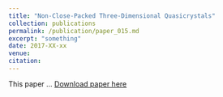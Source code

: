 ```yaml
---
title: "Non-Close-Packed Three-Dimensional Quasicrystals"
collection: publications
permalink: /publication/paper_015.md
excerpt: "something"
date: 2017-XX-xx
venue:
citation:
---
```

This paper ...
[Download paper here](http://pfdamasceno.github.io/files/2017_Damasceno.pdf)
